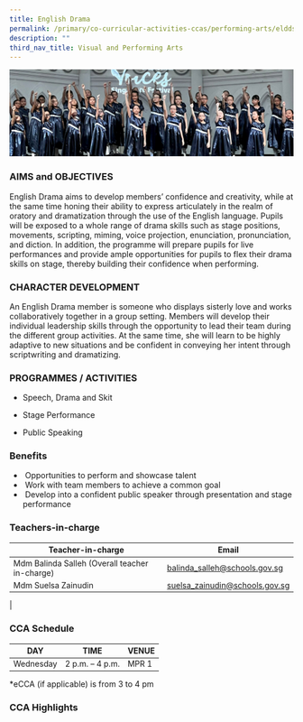 ```yaml
---
title: English Drama
permalink: /primary/co-curricular-activities-ccas/performing-arts/eldds/
description: ""
third_nav_title: Visual and Performing Arts
---
```

![](/images/01%20Banner%20Photos/cca.jpg)

### **AIMS and OBJECTIVES** 
English Drama aims to develop members’ confidence and creativity, while at the same time honing their ability to express articulately in the realm of oratory and dramatization through the use of the English language. Pupils will be exposed to a whole range of drama skills such as stage positions, movements, scripting, miming, voice projection, enunciation, pronunciation, and diction. In addition, the programme will prepare pupils for live performances and provide ample opportunities for pupils to flex their drama skills on stage, thereby building their confidence when performing.  

  
### **CHARACTER DEVELOPMENT** 
An English Drama member is someone who displays sisterly love and works collaboratively together in a group setting. Members will develop their individual leadership skills through the opportunity to lead their team during the different group activities. At the same time, she will learn to be highly adaptive to new situations and be confident in conveying her intent through scriptwriting and dramatizing.  


### **PROGRAMMES / ACTIVITIES** 

*   Speech, Drama and Skit  
    
*   Stage Performance
*   Public Speaking


### **Benefits**

*    Opportunities to perform and showcase talent  
*    Work with team members to achieve a common goal 
*    Develop into a confident public speaker through presentation and stage performance  
    


### **Teachers-in-charge**

| Teacher-in-charge | Email |
| --- | --- |
| Mdm Balinda Salleh (Overall teacher in-charge) | balinda_salleh@schools.gov.sg |
| Mdm Suelsa Zainudin | suelsa_zainudin@schools.gov.sg  
 |

  


### **CCA Schedule**

| DAY | TIME | VENUE |
| --- | --- | --- |
| Wednesday | 2 p.m. – 4 p.m. | MPR 1 |

\*eCCA (if applicable) is from 3 to 4 pm  


### **CCA Highlights**

